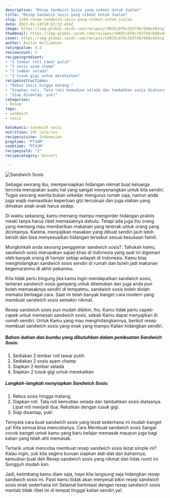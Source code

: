 ```yaml
---
description: "Resep Sandwich Sosis yang nikmat Untuk Jualan"
title: "Resep Sandwich Sosis yang nikmat Untuk Jualan"
slug: 1189-resep-sandwich-sosis-yang-nikmat-untuk-jualan
date: 2021-01-14T19:53:53.424Z
image: https://img-global.cpcdn.com/recipes/c0035c6f0c393740/680x482cq70/sandwich-sosis-foto-resep-utama.jpg
thumbnail: https://img-global.cpcdn.com/recipes/c0035c6f0c393740/680x482cq70/sandwich-sosis-foto-resep-utama.jpg
cover: https://img-global.cpcdn.com/recipes/c0035c6f0c393740/680x482cq70/sandwich-sosis-foto-resep-utama.jpg
author: Austin Williamson
ratingvalue: 4.3
reviewcount: 3
recipeingredient:
- "2 lembar roti tawar putih"
- "2 sosis ayam champ"
- "2 lembar selada"
- "2 tusuk gigi untuk merekatkan"
recipeinstructions:
- "Rebus sosis hingga matang."
- "Siapkan roti. Tata roti kemudian selada dan tambahkan sosis diatasnya. Lipat roti menjadi dua. Rekatkan dengan tusuk gigi."
- "Siap disantap, yuk!"
categories:
- Resep
tags:
- sandwich
- sosis

katakunci: sandwich sosis 
nutrition: 295 calories
recipecuisine: Indonesian
preptime: "PT34M"
cooktime: "PT42M"
recipeyield: "2"
recipecategory: Dessert

---
```



![Sandwich Sosis](https://img-global.cpcdn.com/recipes/c0035c6f0c393740/680x482cq70/sandwich-sosis-foto-resep-utama.jpg)

Sebagai seorang ibu, mempersiapkan hidangan nikmat buat keluarga tercinta merupakan suatu hal yang sangat menyenangkan untuk kita sendiri. Tugas seorang  wanita bukan sekedar mengurus rumah saja, namun anda juga wajib memastikan keperluan gizi tercukupi dan juga olahan yang dimakan anak-anak harus sedap.

Di waktu  sekarang, kamu memang mampu mengorder hidangan praktis meski tanpa harus ribet memasaknya dahulu. Tetapi ada juga lho orang yang memang mau memberikan makanan yang terenak untuk orang yang dicintainya. Karena, menyajikan masakan yang dibuat sendiri jauh lebih bersih dan bisa menyesuaikan hidangan tersebut sesuai kesukaan famili. 



Mungkinkah anda seorang penggemar sandwich sosis?. Tahukah kamu, sandwich sosis merupakan sajian khas di Indonesia yang saat ini digemari oleh banyak orang di hampir setiap wilayah di Indonesia. Kamu bisa menghidangkan sandwich sosis sendiri di rumah dan boleh jadi makanan kegemaranmu di akhir pekanmu.

Kita tidak perlu bingung jika kamu ingin mendapatkan sandwich sosis, lantaran sandwich sosis gampang untuk ditemukan dan juga anda pun boleh memasaknya sendiri di tempatmu. sandwich sosis boleh diolah memalui berbagai cara. Saat ini telah banyak banget cara modern yang membuat sandwich sosis semakin nikmat.

Resep sandwich sosis pun mudah dibikin, lho. Kamu tidak perlu capek-capek untuk memesan sandwich sosis, sebab Kamu dapat menyajikan di rumah sendiri. Untuk Kamu yang mau menghidangkannya, berikut resep membuat sandwich sosis yang enak yang mampu Kalian hidangkan sendiri.

<!--inarticleads1-->

##### Bahan-bahan dan bumbu yang dibutuhkan dalam pembuatan Sandwich Sosis:

1. Sediakan 2 lembar roti tawar putih
1. Sediakan 2 sosis ayam champ
1. Siapkan 2 lembar selada
1. Siapkan 2 tusuk gigi untuk merekatkan




<!--inarticleads2-->

##### Langkah-langkah menyiapkan Sandwich Sosis:

1. Rebus sosis hingga matang.
1. Siapkan roti. Tata roti kemudian selada dan tambahkan sosis diatasnya. Lipat roti menjadi dua. Rekatkan dengan tusuk gigi.
1. Siap disantap, yuk!




Ternyata cara buat sandwich sosis yang lezat sederhana ini mudah banget ya! Kita semua bisa mencobanya. Cara Membuat sandwich sosis Sangat cocok banget untuk kamu yang baru belajar memasak maupun juga bagi kalian yang telah ahli memasak.

Tertarik untuk mencoba membuat resep sandwich sosis lezat simple ini? Kalau ingin, yuk kita segera buruan siapkan alat-alat dan bahannya, kemudian buat deh Resep sandwich sosis yang nikmat dan tidak rumit ini. Sungguh mudah kan. 

Jadi, ketimbang kamu diam saja, hayo kita langsung saja hidangkan resep sandwich sosis ini. Pasti kamu tiidak akan menyesal bikin resep sandwich sosis enak sederhana ini! Selamat berkreasi dengan resep sandwich sosis mantab tidak ribet ini di tempat tinggal kalian sendiri,ya!.

